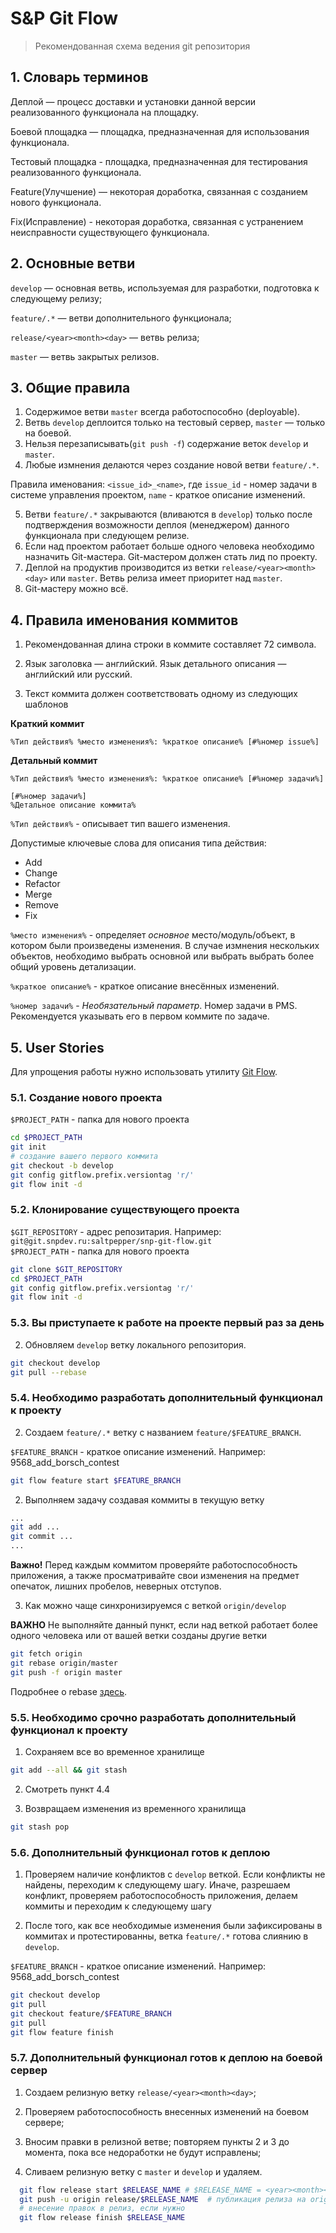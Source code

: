 # S&P Git Flow
> Рекомендованная схема ведения git репозитория


## 1. Словарь терминов

Деплой — процесс доставки и установки данной версии реализованного функционала
на площадку.

Боевой площадка — площадка, предназначенная для  использования функционала.

Тестовый площадка - площадка, предназначенная для тестирования реализованного
функционала.

Feature(Улучшение) — некоторая доработка, связанная с созданием нового 
функционала.

Fix(Исправление) - некоторая доработка, связанная с устранением неисправности 
существующего функционала.

## 2. Основные ветви

`develop` — основная ветвь, используемая для разработки, подготовка к следующему
релизу;

`feature/.*` — ветви дополнительного функционала;

`release/<year><month><day>` — ветвь релиза;

`master` — ветвь закрытых релизов.

## 3. Общие правила

1. Содержимое ветви `master` всегда работоспособно (deployable).
2. Ветвь `develop` деплоится только на тестовый сервер, `master` — только на 
боевой.
3. Нельзя перезаписывать(`git push -f`) содержание веток `develop` и `master`.
4. Любые измнения делаются через создание новой ветви `feature/.*`.

  Правила именования: `<issue_id>_<name>`, где `issue_id` - номер задачи в системе
  управления проектом, `name` - краткое описание изменений.

5. Ветви `feature/.*` закрываются (вливаются в `develop`) только после 
подтверждения возможности деплоя (менеджером) данного функционала при следующем 
релизе.
6. Если над проектом работает больше одного человека необходимо назначить 
Git-мастера. Git-мастером должен стать лид по проекту.
7. Деплой на продуктив производится из ветки `release/<year><month><day>` 
или `master`. Ветвь релиза имеет приоритет над `master`.
8. Git-мастеру можно всё.

## 4. Правила именования коммитов

1. Рекомендованная длина строки в коммите составляет 72 символа.  

2. Язык заголовка — английский. 
Язык детального описания — английский или русский.

3. Текст коммита должен соответствовать одному из следующих шаблонов

**Краткий коммит**
```
%Тип действия% %место изменения%: %краткое описание% [#%номер issue%]
```

**Детальный коммит**
```
%Тип действия% %место изменения%: %краткое описание% [#%номер задачи%]

[#%номер задачи%]
%Детальное описание коммита%
```

`%Тип действия%` - описывает тип вашего изменения.

Допустимые ключевые слова для описания типа действия:

  - Add
  - Change
  - Refactor
  - Merge
  - Remove
  - Fix

`%место изменения%` - определяет *основное* место/модуль/объект, в котором были 
произведены изменения. В случае измнения нескольких объектов, необходимо 
  выбрать основной или выбрать выбрать более общий уровень детализации.

`%краткое описание%` - краткое описание внесённых изменений.

`%номер задачи%` - *Необязательный параметр*. Номер задачи в PMS. Рекомендуется
указывать его в первом коммите по задаче.

## 5. User Stories

Для упрощения работы нужно использовать утилиту [Git
Flow](http://danielkummer.github.io/git-flow-cheatsheet/index.ru_RU.html). 

### 5.1. Создание нового проекта

  `$PROJECT_PATH` - папка для нового проекта

  ```bash
  cd $PROJECT_PATH
  git init
  # создание вашего первого коммита
  git checkout -b develop
  git config gitflow.prefix.versiontag 'r/'
  git flow init -d
  ```

### 5.2. Клонирование существующего проекта

  `$GIT_REPOSITORY` - адрес репозитария. Например: `git@git.snpdev.ru:saltpepper/snp-git-flow.git`  
  `$PROJECT_PATH` - папка для нового проекта

  ```bash
  git clone $GIT_REPOSITORY
  cd $PROJECT_PATH
  git config gitflow.prefix.versiontag 'r/'
  git flow init -d
  ```

### 5.3. Вы приступаете к работе на проекте первый раз за день

  2. Обновляем `develop` ветку локального репозитория.

  ```bash
  git checkout develop
  git pull --rebase
  ```

### 5.4. Необходимо разработать дополнительный функционал к проекту

  2. Создаем `feature/.*` ветку с названием `feature/$FEATURE_BRANCH`.

  `$FEATURE_BRANCH` - краткое описание изменений. Например: 
  9568_add_borsch_contest

  ```bash
  git flow feature start $FEATURE_BRANCH
  ```

  2. Выполняем задачу создавая коммиты в текущую ветку

  ```bash
  ...
  git add ...
  git commit ...
  ...
  ```
  **Важно!**
  Перед каждым коммитом проверяйте работоспособность приложения, а также
  просматривайте свои изменения на предмет опечаток, лишних пробелов, неверных
  отступов.

  3. Как можно чаще синхронизируемся с веткой `origin/develop`

  **ВАЖНО**
  Не выполняйте данный пункт, если над веткой работает более одного человека 
  или от вашей ветки созданы другие ветки
  
  ```bash
  git fetch origin
  git rebase origin/master
  git push -f origin master
  ```

  Подробнее о rebase 
  [здесь](http://git-scm.com/book/ru/v1/%D0%92%D0%B5%D1%82%D0%B2%D0%BB%D0%B5%D0%BD%D0%B8%D0%B5-%D0%B2-Git-%D0%9F%D0%B5%D1%80%D0%B5%D0%BC%D0%B5%D1%89%D0%B5%D0%BD%D0%B8%D0%B5).
### 5.5. Необходимо **срочно** разработать дополнительный функционал к проекту

  1. Сохраняем все во временное хранилище

  ```bash
  git add --all && git stash
  ```

  2. Смотреть пункт 4.4

  3. Возвращаем изменения из временного хранилища

  ```bash
  git stash pop
  ```

### 5.6. Дополнительный функционал готов к деплою

  1. Проверяем наличие конфликтов с `develop` веткой. Если конфликты не найдены,
  переходим к следующему шагу. 
  Иначе, разрешаем конфликт, проверяем работоспособность приложения, делаем 
  коммиты и переходим к следующему шагу

  2. После того, как все необходимые изменения были зафиксированы в коммитах и
  протестированны, ветка `feature/.*` готова слиянию в `develop`.

  `$FEATURE_BRANCH` - краткое описание изменений. Например: 9568_add_borsch_contest

  ```bash
  git checkout develop
  git pull
  git checkout feature/$FEATURE_BRANCH
  git pull
  git flow feature finish
  ```

### 5.7. Дополнительный функционал готов к деплою на боевой сервер

  1. Создаем релизную ветку `release/<year><month><day>`;
  
  2. Проверяем работоспособность внесенных изменений на боевом сервере;
  
  3. Вносим правки в релизной ветве; повторяем пункты 2 и 3 до момента, пока все
  недоработки не будут исправлены;
  
  4. Сливаем релизную ветку с `master` и `develop` и удаляем.
```bash
  git flow release start $RELEASE_NAME # $RELEASE_NAME = <year><month><day>
  git push -u origin release/$RELEASE_NAME  # публикация релиза на origin 
  # внесение правок в релиз, если нужно
  git flow release finish $RELEASE_NAME
```
 
